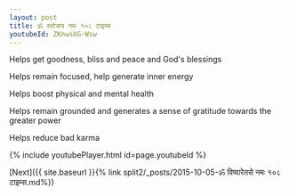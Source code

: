 ```yaml
---
layout: post
title: ॐ स्तोत्राय नमः १०८ टाइम्स
youtubeId: ZKnwsXG-Wsw
---
```

 
 
Helps get goodness, bliss and peace and God's blessings
 
Helps remain focused, help generate inner energy 
 
Helps boost physical and mental health 
 
Helps remain grounded and generates a sense of gratitude towards the greater power 
 
Helps reduce bad karma
 
 
 
 


{% include youtubePlayer.html id=page.youtubeId %}
 
[Next]({{ site.baseurl }}{% link  split2/_posts/2015-10-05-ॐ विष्वारेतसे नमः १०८ टाइम्स.md%})
 

